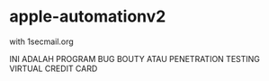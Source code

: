 # apple-automationv2
with 1secmail.org

INI ADALAH PROGRAM BUG BOUTY ATAU PENETRATION TESTING VIRTUAL CREDIT CARD
